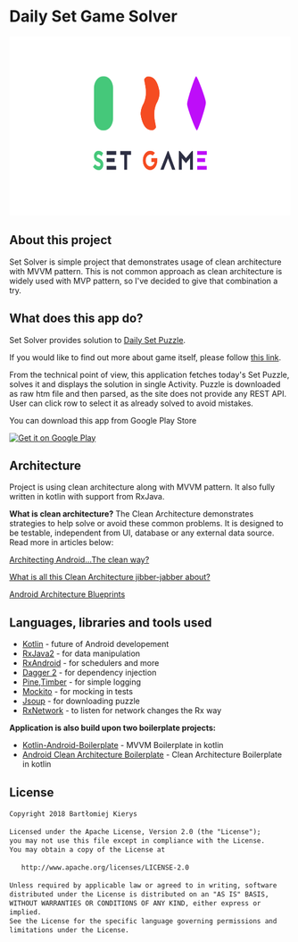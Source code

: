 # Daily Set Game Solver

<p align="center">
    <a href="marketing/promocyjne/eng/recommended.png">
        <img src="promo/recommended.png" width="656" height="320"/>
    </a>
</p>

## About this project

Set Solver is simple project that demonstrates usage of clean architecture with MVVM pattern. This is not common approach as clean architecture is widely used with MVP pattern, so I've decided to give that combination a try.

## What does this app do?

Set Solver provides solution to [Daily Set Puzzle](https://www.setgame.com/set/puzzle).

If you would like to find out more about game itself, please follow [this link](https://puzzles.setgame.com/set/rules_set.htm).

From the technical point of view, this application fetches today's Set Puzzle, solves it and displays the solution in single Activity. Puzzle is downloaded as raw htm file and then parsed, as the site does not provide any REST API. User can click row to select it as already solved to avoid mistakes.

You can download this app from Google Play Store

<a href='https://play.google.com/store/apps/details?id=pl.ipebk.setsolver.release&pcampaignid=MKT-Other-global-all-co-prtnr-py-PartBadge-Mar2515-1'><img alt='Get it on Google Play' src='https://play.google.com/intl/en_us/badges/images/generic/en_badge_web_generic.png' width="200"/></a>

## Architecture

Project is using clean architecture along with MVVM pattern. It also fully written in kotlin with support from RxJava.

**What is clean architecture?**
The Clean Architecture demonstrates strategies to help solve or avoid these common problems. It is designed to be testable, independent from UI, database or any external data source. Read more in articles below:

[Architecting Android...The clean way?](https://fernandocejas.com/2014/09/03/architecting-android-the-clean-way/)

[What is all this Clean Architecture jibber-jabber about?](http://pguardiola.com/blog/clean-architecture-part-1/)

[Android Architecture Blueprints](https://github.com/googlesamples/android-architecture)

## Languages, libraries and tools used

* [Kotlin](https://kotlinlang.org/) - future of Android developement<br/>
* [RxJava2](https://github.com/ReactiveX/RxJava/wiki/What's-different-in-2.0) - for data manipulation<br/>
* [RxAndroid](https://github.com/ReactiveX/RxAndroid) - for schedulers and more<br/>
* [Dagger 2](https://github.com/google/dagger) - for dependency injection<br/>
* [Pine](https://github.com/bskierys/Pine),[Timber](https://github.com/JakeWharton/timber) - for simple logging<br/>
* [Mockito](http://mockito.org/) - for mocking in tests<br/>
* [Jsoup](https://jsoup.org/) - for downloading puzzle<br/>
* [RxNetwork](https://github.com/pwittchen/ReactiveNetwork) - to listen for network changes the Rx way<br/>

**Application is also build upon two boilerplate projects:**

* [Kotlin-Android-Boilerplate](https://github.com/Plastix/Kotlin-Android-Boilerplate) - MVVM Boilerplate in kotlin<br/>
* [Android Clean Architecture Boilerplate](https://github.com/bufferapp/android-clean-architecture-boilerplate) - Clean Architecture Boilerplate in kotlin<br/>

## License

    Copyright 2018 Bartłomiej Kierys

    Licensed under the Apache License, Version 2.0 (the "License");
    you may not use this file except in compliance with the License.
    You may obtain a copy of the License at

       http://www.apache.org/licenses/LICENSE-2.0

    Unless required by applicable law or agreed to in writing, software
    distributed under the License is distributed on an "AS IS" BASIS,
    WITHOUT WARRANTIES OR CONDITIONS OF ANY KIND, either express or implied.
    See the License for the specific language governing permissions and
    limitations under the License.
